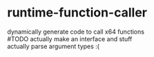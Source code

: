 # runtime-function-caller
 dynamically generate code to call x64 functions  
#TODO
 actually make an interface and stuff  
 actually parse argument types :(
